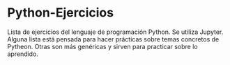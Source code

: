 # Python-Ejercicios
Lista de ejercicios del lenguaje de programación Python.
Se utiliza Jupyter.
Alguna lista está pensada para hacer prácticas sobre temas concretos de Pytheon. Otras son más genéricas y sirven para practicar sobre lo aprendido.
